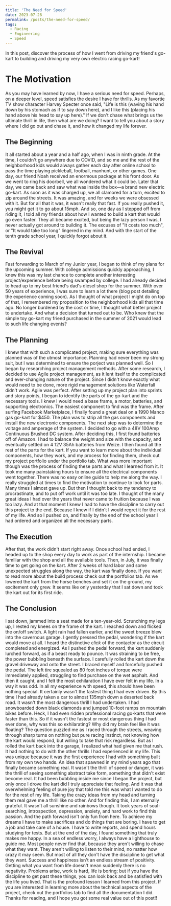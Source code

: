 ```yaml
---
title: 'The Need for Speed'
date: 2023-07-28
permalink: /posts/the-need-for-speed/
tags:
  - Racing
  - Engineering
  - Speed
---
```


In this post, discover the process of how I went from driving my friend's go-kart to building and driving my very own electric racing go-kart!

The Motivation
======
As you may have learned by now, I have a serious need for speed. Perhaps, on a deeper level, speed satisfies the desire I have for thrills. As my favortie TV show character Harvey Specter once said, "Life is this (waving his hand down by his stomach as if to say down here), and I like this (placing his hand above his head to say up here)." If we don't chase what brings us the ultimate thrill in life, then what are we doing? I want to tell you about a story where I did go out and chase it, and how it changed my life forever.

The Beginning
------
It all started about a year and a half ago, when I was in ninth grade. At the time, I couldn't go anywhere due to COVID, and so me and the rest of the neighborhood kids would always gather each day after online school to pass the time playing pickleball, football, manhunt, or other games. One day, our friend Noah received an enormous package at his front door. As we went to ring his doorbell, we all wondered what it could be. Later that day, we came back and saw what was inside the box—a brand new electric go-kart. As soon as it was charged up, we all clamored for a turn, excited to zip around the streets. It was amazing, and for weeks we were obsessed with it. But for all that it was, it wasn't really that fast. If you really pushed it, you might get it to go about 15mph. And so, one day as I stepped off from riding it, I told all my friends about how I wanted to build a kart that would go even faster. They all became excited, but being the lazy person I was, I never actually got around to building it. The excuses of "It costs too much", or "It would take too long" lingered in my mind. And with the start of the tenth grade school year, I quickly forgot about it.

The Revival
------
Fast forwarding to March of my Junior year, I began to think of my plans for the upcoming summer. With college admissions quickly approaching, I knew this was my last chance to complete another interesting project/experience before being swamped by college. I had already decided to head up to my best friend's dad's diesel shop for the summer. With over 50 years of experience, I was sure to learn a lot there (blog post detailing the experience coming soon). As I thought of what project I might do on top of that, I remembered my proposition to the neighborhood kids all that time ago. No longer burdened by the cost or time, I thought what better project to undertake. And what a decision that turned out to be. Who knew that the simple toy go-kart my friend purchased in the summer of 2021 would lead to such life changing events?

The Planning
-----
I knew that with such a complicated project, making sure everything was planned was of the utmost importance. Planning had never been my strong suit, but I was determined to ensure the porject was planned well. So I began by researching project management methods. After some research, I decided to use Agile project management, as it lent itself to the complicated and ever-changing nature of the project. Since I didn't know exactly what would need to be done, more rigid management solutions like Waterfall didn't work. Agile was perfect. After setting up my project plan into sprints and story points, I began to identify the parts of the go-kart and the necessary tools. I knew I would need a base frame, a motor, batteries, and supporting electronics. The easiest component to find was the frame. After surfing Facebook Marketplace, I finally found a great deal on a 1990 Manco gas go-kart for $450. The plan was to strip all the gas components and install the new electronic components. The next step was to determine the voltage and amperage of the system. I decided to go with a 48V 100Amp Continuous Brushed DC system. After deciding this, I first found batteries off of Amazon. I had to balance the weight and size with the capacity, and eventually settled on 4 12V 35Ah batteries from Weize. I then found all the rest of the parts for the kart. If you want to learn more about the individual components, how they work, and my process for finding them, check out my project portfolio under the portfolio tab. What was more important though was the process of finding these parts and what I learned from it. It took me many painstaking hours to ensure all the electrical components went together. There was no easy online guide to help me along the way. I really struggled at times to find the motivation to continue to look for parts. Many times I almost gave up. But then I thought back to my tendency to procrastinate, and to put off work until it was too late. I thought of the many great ideas I had over the years that never came to fruition because I was too lazy. And at that moment I knew I had to have the discipline to carry out this project to the end. Because I knew if I didn't I would regret it for the rest of my life. And so I pushed on, and finally by the end of the school year I had ordered and organized all the necessary parts. 

The Execution
------
After that, the work didn't start right away. Once school had ended, I headed up to the shop every day to work as part of the internship. I became familiar with the shop and all the available tools. Then, in July, it was finally time to get going on the kart. After 2 weeks of hard labor and some unexpected struggles along the way, the kart was finally done. If you want to read more about the build process check out the portfolios tab. As we lowered the kart from the horse benches and set it on the ground, my excitement only grew. It seems like only yesterday that I sat down and took the kart out for its first ride.

The Conclusion
-----
I sat down, jammed into a seat made for a ten-year-old. Scrunching my legs up, I rested my knees on the frame of the kart. I reached down and flicked the on/off switch. A light rain had fallen earlier, and the sweet breeze blew into the cavernous garage. I gently pressed the pedal, wondering if the kart would move at all. I heard the distinctive *click* of the contactor as the circuit completed and energized. As I pushed the pedal forward, the kart suddenly lurched forward, as if a beast ready to pounce. It was straining to be free, the power bubbling beneath the surface. I carefully rolled the kart down the gravel driveway and onto the street. I braced myself and forcefully pushed the pedal. The left tire squealed as 80 foot inches of torque were immediately applied, struggling to find purchase on the wet asphalt. And then it caught, and I felt the most exhilaration I have ever felt in my life. In a way it was odd. In all my experience with speed, this should have been nothing special. It certainly wasn't the fastest thing I had ever driven. By this time I had already taken a car to almost 135mph down a deserted back road. It wasn't the most dangerous thrill I had undertaken. I had snowboarded down black diamonds and jumped 10-foot ramps on mountain bikes before. Heck, I had even ridden professional racing go-karts that were faster than this. So if it wasn't the fastest or most dangerous thing I had ever done, why was this so exhilarating? Why did my brain feel like it was floating? The question puzzled me as I raced through the streets, weaving through sharp turns on nothing but pure racing instinct, not knowing how the kart would respond, but willing to take that risk regardless. But as I rolled the kart back into the garage, I realized what had given me that rush. It had nothing to do with the other thrills I had experienced in my life. This was unique because it was the first experience I had with something built from my own two hands. An idea that spawned in my mind years ago that finally became something real. It wasn't the thrill of speed or danger, it was the thrill of seeing something abstract take form, something that didn't exist become real. It had been bubbling inside me since I began the project, but only once I drove the kart did I truly appreciate that feeling. And it was that overwhelming feeling of pure joy that told me this was what I wanted to do for the rest of my life. Taking the crazy ideas from my head and turning them real gave me a thrill like no other. And for finding this, I am eternally grateful. It wasn't all sunshine and rainbows though. It took years of soul-searching, introspection, depression, anxiety, and hard work to find this passion. And the path forward isn't only fun from here. To achieve my dreams I have to make sacrifices and do things that are boring. I have to get a job and take care of a house. I have to write reports, and spend hours studying for tests. But at the end of the day, I found something that truly makes me happy. In a sea of endless worry, I always have a lighthouse to guide me. Most people never find that, because they aren't willing to chase what they want. They aren't willing to listen to their mind, no matter how crazy it may seem. But most of all they don't have the discipline to get what they want. Success and happiness isn't an endless stream of positivity. Getting what you want from life doesn't mean suddenly there is no negativity. Problems arise, work is hard, life is boring; but if you have the discipline to get past these things, you can look back and be satisfied with the life you lived. That is the profound lesson I learned from this project. If you are interested in learning more about the technical aspects of the project, check out the portfolios tab to find all the documentation I did. Thanks for reading, and I hope you got some real value out of this post!! 
